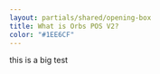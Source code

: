 ```yaml
---
layout: partials/shared/opening-box
title: What is Orbs POS V2?
color: "#1EE6CF"
---
```


this is a big test
